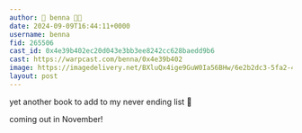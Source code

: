 ```yaml
---
author: 🎀 benna 🎀🎩
date: 2024-09-09T16:44:11+0000
username: benna
fid: 265506
cast_id: 0x4e39b402ec20d043e3bb3ee8242cc628baedd9b6
cast: https://warpcast.com/benna/0x4e39b402
image: https://imagedelivery.net/BXluQx4ige9GuW0Ia56BHw/6e2b2dc3-5fa2-4d3b-6b47-908ff9c89300/original
layout: post
---
```

yet another book to add to my never ending list 🤡   
  
coming out in November!  

<img src='https://imagedelivery.net/BXluQx4ige9GuW0Ia56BHw/6e2b2dc3-5fa2-4d3b-6b47-908ff9c89300/original' alt='' referrerpolicy='no-referrer'/>